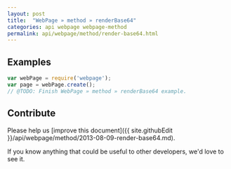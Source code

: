 ```yaml
---
layout: post
title:  "WebPage » method » renderBase64"
categories: api webpage webpage-method
permalink: api/webpage/method/render-base64.html
---
```


## Examples

```javascript
var webPage = require('webpage');
var page = webPage.create();
// @TODO: Finish WebPage » method » renderBase64 example.
```

## Contribute

Please help us [improve this document]({{ site.githubEdit }}/api/webpage/method/2013-08-09-render-base64.md).

If you know anything that could be useful to other developers, we'd love to see it.


